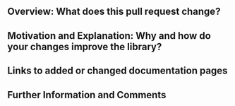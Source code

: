 ## Overview: What does this pull request change?

## Motivation and Explanation: Why and how do your changes improve the library?

## Links to added or changed documentation pages

## Further Information and Comments
<!-- If applicable, put further comments for the reviewers here.. -->
